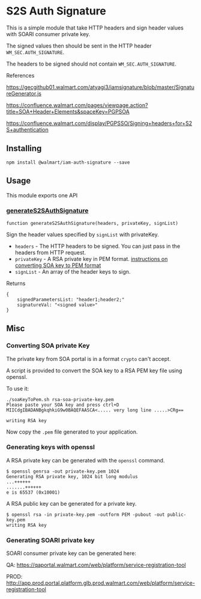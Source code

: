 # S2S Auth Signature

This is a simple module that take HTTP headers and sign header values with 
SOARI consumer private key.

The signed values then should be sent in the HTTP header `WM_SEC.AUTH_SIGNATURE`.

The headers to be signed should not contain `WM_SEC.AUTH_SIGNATURE`.

References 

https://gecgithub01.walmart.com/atyagi3/iamsignature/blob/master/SignatureGenerator.js

https://confluence.walmart.com/pages/viewpage.action?title=SOA+Header+Elements&spaceKey=PGPSOA

https://confluence.walmart.com/display/PGPSSO/Signing+headers+for+S2S+authentication

## Installing

```
npm install @walmart/iam-auth-signature --save
```

## Usage

This module exports one API

### [generateS2SAuthSignature](#generates2sauthsignature)

`function generateS2SAuthSignature(headers, privateKey, signList)`

Sign the header values specified by `signList` with privateKey.

  * `headers` - The HTTP headers to be signed.  You can just pass in the headers from HTTP request.
  * `privateKey` - A RSA private key in PEM format. [instructions on converting SOA key to PEM format](#converting-soa-private-key)
  * `signList` - An array of the header keys to sign.  
  
Returns

```
{
    signedParametersList: "header1;header2;"
    signatureVal: "<signed value>"
}
```

## Misc

### Converting SOA private Key

The private key from SOA portal is in a format `crypto` can't accept.

A script is provided to convert the SOA key to a RSA PEM key file using openssl.

To use it:

```
./soaKeyToPem.sh rsa-soa-private-key.pem
Please paste your SOA key and press ctrl+D
MIICdgIBADANBgkqhkiG9w0BAQEFAASCA<..... very long line .....>CRg==

writing RSA key
```

Now copy the `.pem` file generated to your application.

### Generating keys with openssl

A RSA private key can be generated with the `openssl` command.

```
$ openssl genrsa -out private-key.pem 1024
Generating RSA private key, 1024 bit long modulus
...++++++
.......++++++
e is 65537 (0x10001)
```

A RSA public key can be generated for a private key.

```
$ openssl rsa -in private-key.pem -outform PEM -pubout -out public-key.pem
writing RSA key
```

### Generating SOARI private key

SOARI consumer private key can be generated here:

QA: https://qaportal.walmart.com/web/platform/service-registration-tool  

PROD: http://app.prod.portal.platform.glb.prod.walmart.com/web/platform/service-registration-tool
